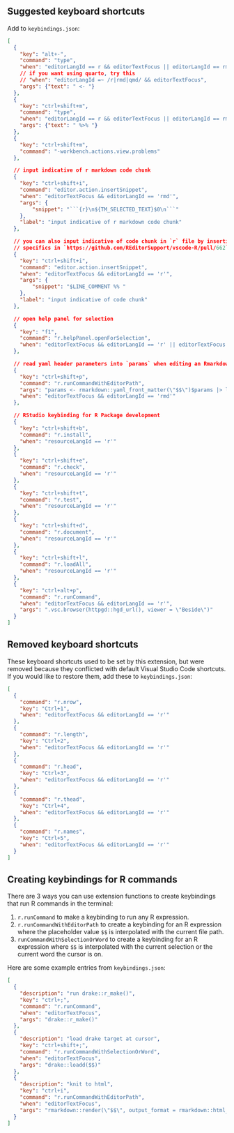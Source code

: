 ## Suggested keyboard shortcuts

Add to `keybindings.json`:

```json
[
  {
    "key": "alt+-",
    "command": "type",
    "when": "editorLangId == r && editorTextFocus || editorLangId == rmd && editorTextFocus",
    // if you want using quarto, try this
    // "when": "editorLangId =~ /r|rmd|qmd/ && editorTextFocus",
    "args": {"text": " <- "}
  },
  {
    "key": "ctrl+shift+m",
    "command": "type",
    "when": "editorLangId == r && editorTextFocus || editorLangId == rmd && editorTextFocus",
    "args": {"text": " %>% "}
  },
  {
    "key": "ctrl+shift+m",
    "command": "-workbench.actions.view.problems"
  },

  // input indicative of r markdown code chunk
  {
    "key": "ctrl+shift+i",
    "command": "editor.action.insertSnippet",
    "when": "editorTextFocus && editorLangId == 'rmd'",
    "args": {
        "snippet": "```{r}\n${TM_SELECTED_TEXT}$0\n```"
    },
    "label": "input indicative of r markdown code chunk"
  },

  // you can also input indicative of code chunk in `r` file by inserting "# %% ":
  // specifics in `https://github.com/REditorSupport/vscode-R/pull/662`
  {
    "key": "ctrl+shift+i",
    "command": "editor.action.insertSnippet",
    "when": "editorTextFocus && editorLangId == 'r'",
    "args": {
        "snippet": "$LINE_COMMENT %% "
    },
    "label": "input indicative of code chunk"
  },

  // open help panel for selection
  {
    "key": "f1",
    "command": "r.helpPanel.openForSelection",
    "when": "editorTextFocus && editorLangId == 'r' || editorTextFocus && editorLangId == 'rmd'"
  },

  // read yaml header parameters into `params` when editing an Rmarkdown file
  {
    "key": "ctrl+shift+p",
    "command": "r.runCommandWithEditorPath",
    "args": "params <- rmarkdown::yaml_front_matter(\"$$\")$params |> lapply(\\(x) if (is.list(x)) x$value else x)",
    "when": "editorTextFocus && editorLangId == 'rmd'"
  },

  // RStudio keybinding for R Package development
  {
    "key": "ctrl+shift+b",
    "command": "r.install",
    "when": "resourceLangId == 'r'"
  },
  {
    "key": "ctrl+shift+e",
    "command": "r.check",
    "when": "resourceLangId == 'r'"
  },
  {
    "key": "ctrl+shift+t",
    "command": "r.test",
    "when": "resourceLangId == 'r'"
  },
  {
    "key": "ctrl+shift+d",
    "command": "r.document",
    "when": "resourceLangId == 'r'"
  },
  {
    "key": "ctrl+shift+l",
    "command": "r.loadAll",
    "when": "resourceLangId == 'r'"
  },
  {
    "key": "ctrl+alt+p",
    "command": "r.runCommand",
    "when": "editorTextFocus && editorLangId == 'r'",
    "args": ".vsc.browser(httpgd::hgd_url(), viewer = \"Beside\")"
  }
]

```

## Removed keyboard shortcuts

These keyboard shortcuts used to be set by this extension, but were removed
because they conflicted with default Visual Studio Code shortcuts. If you would
like to restore them, add these to `keybindings.json`:

```json
[
  {
    "command": "r.nrow",
    "key": "Ctrl+1",
    "when": "editorTextFocus && editorLangId == 'r'"
  },
  {
    "command": "r.length",
    "key": "Ctrl+2",
    "when": "editorTextFocus && editorLangId == 'r'"
  },
  {
    "command": "r.head",
    "key": "Ctrl+3",
    "when": "editorTextFocus && editorLangId == 'r'"
  },
  {
    "command": "r.thead",
    "key": "Ctrl+4",
    "when": "editorTextFocus && editorLangId == 'r'"
  },
  {
    "command": "r.names",
    "key": "Ctrl+5",
    "when": "editorTextFocus && editorLangId == 'r'"
  }
]
```

## Creating keybindings for R commands

There are 3 ways you can use extension functions to create keybindings that run
R commands in the terminal:

1. `r.runCommand` to make a keybinding to run any R expression.
2. `r.runCommandWithEditorPath` to create a keybinding for an R expression where
   the placeholder value `$$` is interpolated with the current file path.
3. `runCommandWithSelectionOrWord` to create a keybinding for an R expression
   where `$$` is interpolated with the current selection or the current word the
   cursor is on.

Here are some example entries from `keybindings.json`:

```json
[
  {
    "description": "run drake::r_make()",
    "key": "ctrl+;",
    "command": "r.runCommand",
    "when": "editorTextFocus",
    "args": "drake::r_make()"
  },
  {
    "description": "load drake target at cursor",
    "key": "ctrl+shift+;",
    "command": "r.runCommandWithSelectionOrWord",
    "when": "editorTextFocus",
    "args": "drake::loadd($$)"
  },
  {
    "description": "knit to html",
    "key": "ctrl+i",
    "command": "r.runCommandWithEditorPath",
    "when": "editorTextFocus",
    "args": "rmarkdown::render(\"$$\", output_format = rmarkdown::html_document(), output_dir = \".\", clean = TRUE)"
  }
]
```

